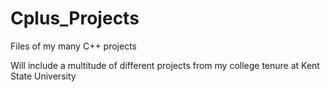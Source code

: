 # Cplus_Projects
Files of my many C++ projects 

Will include a multitude of different projects from my college tenure at Kent State University
